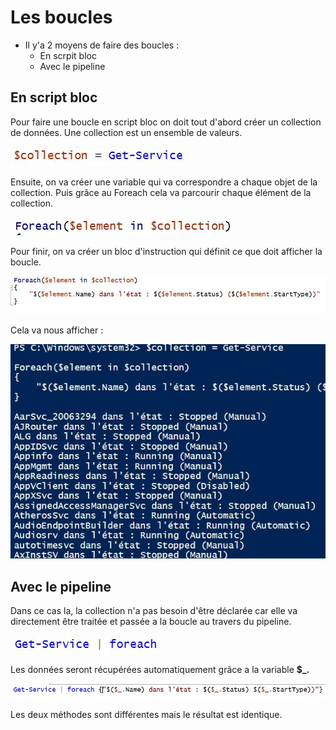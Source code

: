 # Les boucles 

- Il y'a 2 moyens de faire des boucles : 
  - En scrpit bloc
  - Avec le pipeline 

## En script bloc 

Pour faire une boucle en script bloc on doit tout d'abord créer un collection de données. Une collection est un ensemble de valeurs. 

![](ressources/boucles.jpg)

Ensuite, on va créer une variable qui va correspondre a chaque objet de la collection. Puis grâce au Foreach cela va parcourir chaque élément de la collection. 

![](ressources/boucles2.jpg)

Pour finir, on va créer un bloc d'instruction qui définit ce que doit afficher la boucle. 

![](ressources/boucles3.jpg)

Cela va nous afficher : 

![](ressources/bouclesfin.jpg)


## Avec le pipeline 

Dans ce cas la, la collection n'a pas besoin d'être déclarée car elle va directement être traitée et passée a la boucle au travers du pipeline. 

![](ressources/pipeline.jpg)

Les données seront récupérées automatiquement grâce a la variable **$_.** 

![](ressources/pipeline2.jpg)

Les deux méthodes sont différentes mais le résultat est identique. 